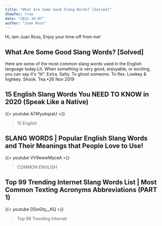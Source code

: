 ```yaml
---
title: "What Are Some Good Slang Words? [Solved]"
ShowToc: true 
date: "2021-10-07"
author: "Juan Ross" 
---
```


Hi, iam Juan Ross, Enjoy your time-off from me!
## What Are Some Good Slang Words? [Solved]
Here are some of the most common slang words used in the English language today:Lit. When something is very good, enjoyable, or exciting, you can say it's “lit”. 
 Extra. 
 Salty. 
 To ghost someone. 
 To flex. 
 Lowkey & highkey. 
 Shook. 
 Tea.•26 Nov 2019

## 15 English Slang Words You NEED TO KNOW in 2020 (Speak Like a Native)
{{< youtube A74fyukqzaU >}}
>15 English 

## SLANG WORDS | Popular English Slang Words and Their Meanings that People Love to Use!
{{< youtube VV9ewwMyceA >}}
>COMMON ENGLISH 

## Top 99 Trending Internet Slang Words List | Most Common Texting Acronyms Abbreviations (PART 1)
{{< youtube D5inGty__KQ >}}
>Top 99 Trending Internet 

